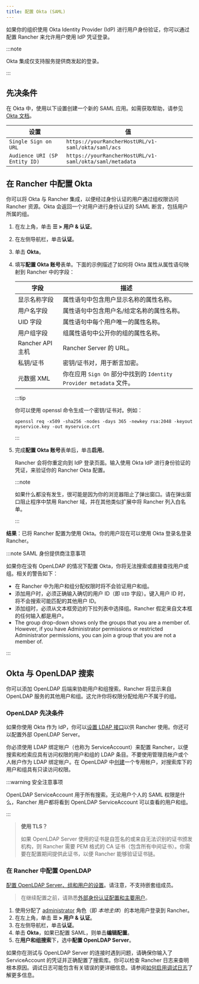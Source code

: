 ```yaml
---
title: 配置 Okta (SAML)
---
```


如果你的组织使用 Okta Identity Provider (IdP) 进行用户身份验证，你可以通过配置 Rancher 来允许用户使用 IdP 凭证登录。

:::note

Okta 集成仅支持服务提供商发起的登录。

:::
## 先决条件

在 Okta 中，使用以下设置创建一个新的 SAML 应用。如需获取帮助，请参见 [Okta 文档](https://developer.okta.com/standards/SAML/setting_up_a_saml_application_in_okta)。

| 设置 | 值 |
------------|------------
| `Single Sign on URL` | `https://yourRancherHostURL/v1-saml/okta/saml/acs` |
| `Audience URI (SP Entity ID)` | `https://yourRancherHostURL/v1-saml/okta/saml/metadata` |

## 在 Rancher 中配置 Okta

你可以将 Okta 与 Rancher 集成，以便经过身份认证的用户通过组权限访问 Rancher 资源。Okta 会返回一个对用户进行身份认证的 SAML 断言，包括用户所属的组。

1. 在左上角，单击 **☰ > 用户 & 认证**。
1. 在左侧导航栏，单击**认证**。
1. 单击 **Okta**。
1. 填写**配置 Okta 账号**表单。下面的示例描述了如何将 Okta 属性从属性语句映射到 Rancher 中的字段：

   | 字段 | 描述 |
   | ------------------------- | ----------------------------------------------------------------------------- |
   | 显示名称字段 | 属性语句中包含用户显示名称的属性名称。 |
   | 用户名字段 | 属性语句中包含用户名/给定名称的属性名称。 |
   | UID 字段 | 属性语句中每个用户唯一的属性名称。 |
   | 用户组字段 | 组属性语句中公开你的组的属性名称。 |
   | Rancher API 主机 | Rancher Server 的 URL。 |
   | 私钥/证书 | 密钥/证书对，用于断言加密。 |
   | 元数据 XML | 你在应用 `Sign On` 部分中找到的 `Identity Provider metadata` 文件。 |

   :::tip

   你可以使用 openssl 命令生成一个密钥/证书对。例如：

   ```
   openssl req -x509 -sha256 -nodes -days 365 -newkey rsa:2048 -keyout myservice.key -out myservice.crt
   ```

   :::


1. 完成**配置 Okta 账号**表单后，单击**启用**。

   Rancher 会将你重定向到 IdP 登录页面。输入使用 Okta IdP 进行身份验证的凭证，来验证你的 Rancher Okta 配置。

   :::note

   如果什么都没有发生，很可能是因为你的浏览器阻止了弹出窗口。请在弹出窗口阻止程序中禁用 Rancher 域，并在其他类似扩展中将 Rancher 列入白名单。

   :::

**结果**：已将 Rancher 配置为使用 Okta。你的用户现在可以使用 Okta 登录名登录 Rancher。

:::note SAML 身份提供商注意事项

如果你在没有 OpenLDAP 的情况下配置 Okta，你将无法搜索或直接查找用户或组。相关的警告如下：

- 在 Rancher 中为用户和组分配权限时将不会验证用户和组。
- 添加用户时，必须正确输入确切的用户 ID（即 `UID` 字段）。键入用户 ID 时，将不会搜索可能匹配的其他用户 ID。
- 添加组时，必须从文本框旁边的下拉列表中选择组。Rancher 假定来自文本框的任何输入都是用户。
- The group drop-down shows only the groups that you are a member of. However, if you have Administrator permissions or restricted Administrator permissions, you can join a group that you are not a member of.

:::

## Okta 与 OpenLDAP 搜索

你可以添加 OpenLDAP 后端来协助用户和组搜索。Rancher 将显示来自 OpenLDAP 服务的其他用户和组。这允许你将权限分配给用户不属于的组。

### OpenLDAP 先决条件

如果你使用 Okta 作为 IdP，你可以[设置 LDAP 接口](https://help.okta.com/en-us/Content/Topics/Directory/LDAP-interface-main.htm)以供 Rancher 使用。你还可以配置外部 OpenLDAP Server。

你必须使用 LDAP 绑定帐户（也称为 ServiceAccount）来配置 Rancher，以便搜索和检索应具有访问权限的用户和组的 LDAP 条目。不要使用管理员帐户或个人帐户作为 LDAP 绑定帐户。在 OpenLDAP 中[创建](https://help.okta.com/en-us/Content/Topics/users-groups-profiles/usgp-add-users.htm)一个专用帐户，对搜索库下的用户和组具有只读访问权限。

:::warning 安全注意事项

OpenLDAP ServiceAccount 用于所有搜索。无论用户个人的 SAML 权限是什么，Rancher 用户都将看到 OpenLDAP ServiceAccount 可以查看的用户和组。

:::


> **使用 TLS？**
>
> 如果 OpenLDAP Server 使用的证书是自签名的或来自无法识别的证书颁发机构，则 Rancher 需要 PEM 格式的 CA 证书（包含所有中间证书）。你需要在配置期间提供此证书，以便 Rancher 能够验证证书链。

### 在 Rancher 中配置 OpenLDAP

[配置 OpenLDAP Server、组和用户的设置](../configure-openldap/openldap-config-reference.md)。请注意，不支持嵌套组成员。

> 在继续配置之前，请熟悉[外部身份认证配置和主要用户](../../../../pages-for-subheaders/authentication-config.md#外部身份验证配置和用户主体)。

1. 使用分配了 [administrator](https://ranchermanager.docs.rancher.com/how-to-guides/new-user-guides/authentication-permissions-and-global-configuration/manage-role-based-access-control-rbac/global-permissions) 角色（即 _本地主体_）的本地用户登录到 Rancher。
1. 在左上角，单击 **☰ > 用户 & 认证**。
1. 在左侧导航栏，单击**认证**。
1. 单击 **Okta**，如果已配置 SAML，则单击**编辑配置**。
1. 在**用户和组搜索**下，选中**配置 OpenLDAP Server**。

如果你在测试与 OpenLDAP Server 的连接时遇到问题，请确保你输入了ServiceAccount 的凭证并正确配置了搜索库。你可以检查 Rancher 日志来查明根本原因。调试日志可能包含有关错误的更详细信息。请参阅[如何启用调试日志](../../../../faq/technical-items.md#如何启用调试日志记录)了解更多信息。
